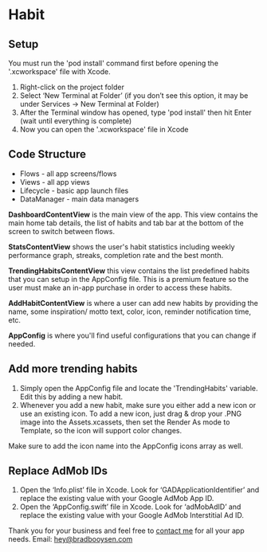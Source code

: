 # Habit

## Setup
You must run the 'pod install' command first before opening the '.xcworkspace' file with Xcode.
1) Right-click on the project folder
2) Select ‘New Terminal at Folder’ (if you don’t see this option, it may be under Services -> New Terminal at Folder)
3) After the Terminal window has opened, type 'pod install' then hit Enter (wait until everything is complete)
4) Now you can open the '.xcworkspace' file in Xcode

## Code Structure
* Flows - all app screens/flows
* Views - all app views
* Lifecycle - basic app launch files
* DataManager - main data managers

**DashboardContentView** is the main view of the app. This view contains the main home tab details, the list of habits and tab bar at the bottom of the screen to switch between flows.

**StatsContentView** shows the user's habit statistics including weekly performance graph, streaks, completion rate and the best month.

**TrendingHabitsContentView** this view contains the list predefined habits that you can setup in the AppConfig file. This is a premium feature so the user must make an in-app purchase in order to access these habits.

**AddHabitContentView** is where a user can add new habits by providing the name, some inspiration/ motto text, color, icon, reminder notification time, etc.

**AppConfig** is where you'll find useful configurations that you can change if needed.

## Add more trending habits
1) Simply open the AppConfig file and locate the 'TrendingHabits' variable. Edit this by adding a new habit.
2) Whenever you add a new habit, make sure you either add a new icon or use an existing icon. To add a new icon, just drag & drop your .PNG image into the Assets.xcassets, then set the Render As mode to Template, so the icon will support color changes.

Make sure to add the icon name into the AppConfig icons array as well.

## Replace AdMob IDs

1. Open the ‘Info.plist’ file in Xcode. Look for ‘GADApplicationIdentifier’ and replace the existing value with your Google AdMob App ID.
2. Open the ‘AppConfig.swift’ file in Xcode. Look for ‘adMobAdID’ and replace the existing value with your Google AdMob Interstitial Ad ID.

Thank you for your business and feel free to [contact me](https://www.bradbooysen.com/contact) for all your app needs.
Email: hey@bradbooysen.com
